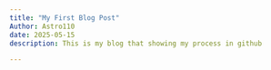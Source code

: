 ```yaml
---
title: "My First Blog Post"
Author: Astro110
date: 2025-05-15
description: This is my blog that showing my process in github

---
```

